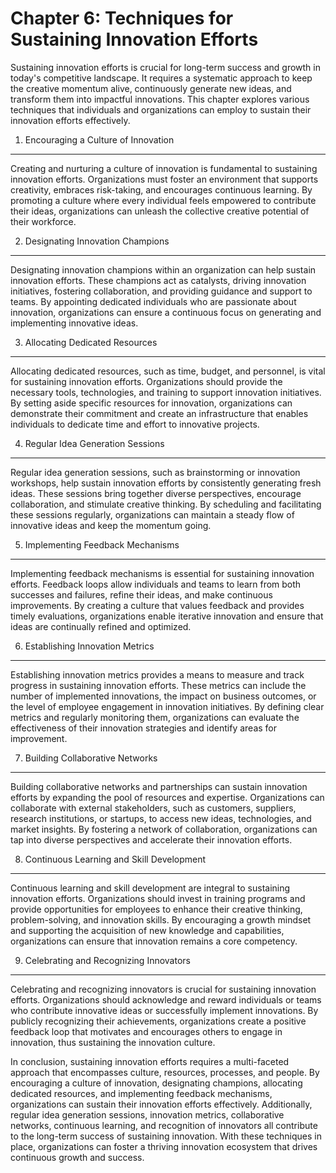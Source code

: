 Chapter 6: Techniques for Sustaining Innovation Efforts
=======================================================

Sustaining innovation efforts is crucial for long-term success and growth in today's competitive landscape. It requires a systematic approach to keep the creative momentum alive, continuously generate new ideas, and transform them into impactful innovations. This chapter explores various techniques that individuals and organizations can employ to sustain their innovation efforts effectively.

1. Encouraging a Culture of Innovation
--------------------------------------

Creating and nurturing a culture of innovation is fundamental to sustaining innovation efforts. Organizations must foster an environment that supports creativity, embraces risk-taking, and encourages continuous learning. By promoting a culture where every individual feels empowered to contribute their ideas, organizations can unleash the collective creative potential of their workforce.

2. Designating Innovation Champions
-----------------------------------

Designating innovation champions within an organization can help sustain innovation efforts. These champions act as catalysts, driving innovation initiatives, fostering collaboration, and providing guidance and support to teams. By appointing dedicated individuals who are passionate about innovation, organizations can ensure a continuous focus on generating and implementing innovative ideas.

3. Allocating Dedicated Resources
---------------------------------

Allocating dedicated resources, such as time, budget, and personnel, is vital for sustaining innovation efforts. Organizations should provide the necessary tools, technologies, and training to support innovation initiatives. By setting aside specific resources for innovation, organizations can demonstrate their commitment and create an infrastructure that enables individuals to dedicate time and effort to innovative projects.

4. Regular Idea Generation Sessions
-----------------------------------

Regular idea generation sessions, such as brainstorming or innovation workshops, help sustain innovation efforts by consistently generating fresh ideas. These sessions bring together diverse perspectives, encourage collaboration, and stimulate creative thinking. By scheduling and facilitating these sessions regularly, organizations can maintain a steady flow of innovative ideas and keep the momentum going.

5. Implementing Feedback Mechanisms
-----------------------------------

Implementing feedback mechanisms is essential for sustaining innovation efforts. Feedback loops allow individuals and teams to learn from both successes and failures, refine their ideas, and make continuous improvements. By creating a culture that values feedback and provides timely evaluations, organizations enable iterative innovation and ensure that ideas are continually refined and optimized.

6. Establishing Innovation Metrics
----------------------------------

Establishing innovation metrics provides a means to measure and track progress in sustaining innovation efforts. These metrics can include the number of implemented innovations, the impact on business outcomes, or the level of employee engagement in innovation initiatives. By defining clear metrics and regularly monitoring them, organizations can evaluate the effectiveness of their innovation strategies and identify areas for improvement.

7. Building Collaborative Networks
----------------------------------

Building collaborative networks and partnerships can sustain innovation efforts by expanding the pool of resources and expertise. Organizations can collaborate with external stakeholders, such as customers, suppliers, research institutions, or startups, to access new ideas, technologies, and market insights. By fostering a network of collaboration, organizations can tap into diverse perspectives and accelerate their innovation efforts.

8. Continuous Learning and Skill Development
--------------------------------------------

Continuous learning and skill development are integral to sustaining innovation efforts. Organizations should invest in training programs and provide opportunities for employees to enhance their creative thinking, problem-solving, and innovation skills. By encouraging a growth mindset and supporting the acquisition of new knowledge and capabilities, organizations can ensure that innovation remains a core competency.

9. Celebrating and Recognizing Innovators
-----------------------------------------

Celebrating and recognizing innovators is crucial for sustaining innovation efforts. Organizations should acknowledge and reward individuals or teams who contribute innovative ideas or successfully implement innovations. By publicly recognizing their achievements, organizations create a positive feedback loop that motivates and encourages others to engage in innovation, thus sustaining the innovation culture.

In conclusion, sustaining innovation efforts requires a multi-faceted approach that encompasses culture, resources, processes, and people. By encouraging a culture of innovation, designating champions, allocating dedicated resources, and implementing feedback mechanisms, organizations can sustain their innovation efforts effectively. Additionally, regular idea generation sessions, innovation metrics, collaborative networks, continuous learning, and recognition of innovators all contribute to the long-term success of sustaining innovation. With these techniques in place, organizations can foster a thriving innovation ecosystem that drives continuous growth and success.
